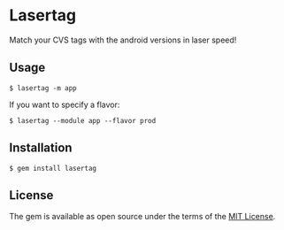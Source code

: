# Lasertag

Match your CVS tags with the android versions in laser speed!


## Usage

    $ lasertag -m app

If you want to specify a flavor:

    $ lasertag --module app --flavor prod


## Installation

    $ gem install lasertag


## License

The gem is available as open source under the terms of the [MIT License](http://opensource.org/licenses/MIT).

